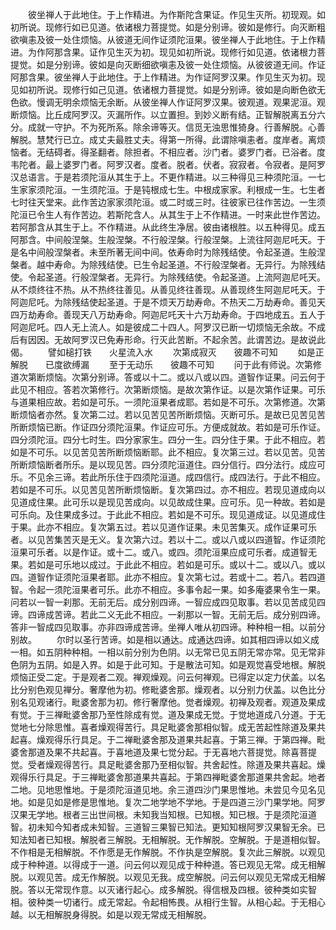 <!-- { "loadSidebar": true } -->
　　彼坐禅人于此地住。于上作精进。为作斯陀含果证。作见生灭所。初现观。如初所说。现修行如已见道。依诸根力菩提觉。如是分别谛。彼如是修行。向灭断粗欲嗔恚及彼一处住烦恼。从彼道无间作证须陀洹果。彼坐禅人于此地住。于上作精进。为作阿那含果。证作见生灭为初。现见如初所说。现修行如见道。依诸根力菩提觉。如是分别谛。彼如是向灭断细欲嗔恚及彼一处住烦恼。从彼彼道无间。作证阿那含果。彼坐禅人于此地住。于上作精进。为作证阿罗汉果。作见生灭为初。现见如初所说。现修行如己见道。依诸根力菩提觉。如是分别谛。彼如是向断色欲无色欲。慢调无明余烦恼无余断。从彼坐禅人作证阿罗汉果。彼观道。观果泥洹。观断烦恼。比丘成阿罗汉。灭漏所作。以立置担。到妙义断有结。正智解脱离五分六分。成就一守护。不为死所系。除余谛等灭。信觅无浊思惟猗身。行善解脱。心善解脱。慧梵行已立。成丈夫最胜丈夫。得第一所得。此谓除嗔恚者。度岸者。离烦恼者。无结碍者。得圣翻者。除担者。不相应者。沙门者。婆罗门者。已浴者。度韦陀者。最上婆罗门者。阿罗汉者。度者。脱者。伏者。寂寂者。令寂者。是阿罗汉总语言。于是若须陀洹从其生于上。不更作精进。以三种得见三种须陀洹。一七生家家须陀洹。一生须陀洹。于是钝根成七生。中根成家家。利根成一生。七生者七时往天堂来。此作苦边家家须陀洹。或二时或三时。往彼家已往作苦边。一生须陀洹已令生人有作苦边。若斯陀含人。从其生于上不作精进。一时来此世作苦边。若阿那含从其生于上。不作精进。从此终生净居。彼由诸根胜。以五种得见。成五阿那含。中间般涅槃。生般涅槃。不行般涅槃。行般涅槃。上流往阿迦尼吒天。于是名中间般涅槃者。未至所著无间中间。依寿命时为除残结使。令起圣道。生般涅槃者。越中寿命。为除残结使。已生令起圣道。不行般涅槃者。无异行。为除残结使。令起圣道。行般涅槃者。无异行。为除残结使。令起圣道。上流阿迦尼吒天。从不烦终往不热。从不热终往善见。从善见终往善现。从善现终生阿迦尼吒天。于阿迦尼吒。为除残结使起圣道。于是不烦天万劫寿命。不热天二万劫寿命。善见天四万劫寿命。善现天八万劫寿命。阿迦尼吒天十六万劫寿命。于四地成五。五人于阿迦尼吒。四人无上流人。如是彼成二十四人。阿罗汉已断一切烦恼无余故。不成后有因因。无故阿罗汉已免寿形命。行灭此苦断。不起余苦。此谓苦边。是故说此偈。
　　譬如槌打铁　　火星流入水
　　次第成寂灭　　彼趣不可知
　　如是正解脱　　已度欲缚漏
　　至于无动乐　　彼趣不可知
　　问于此有师说。次第修道次第断烦恼。次第分别谛。答或以十二。或以八或以四。道智作证果。问云何于此见不相应。答若次第修行。次第断烦恼。是故次第作证。以是次第作证果。可乐与道果相应故。若如是可乐。一须陀洹果者成耶。若如是不可乐。次第修道。次第断烦恼者亦然。复次第二过。若以见苦见苦所断烦恼。灭断可乐。是故已见苦见苦所断烦恼已断。作证四分须陀洹果。作证应可乐。方便成就故。若如是可乐作证。四分须陀洹。四分七时生。四分家家生。四分一生。四分住于果。于此不相应。若如是不可乐。以见苦见苦所断烦恼断耶。此不相应。复次第三过。若以见苦。见苦所断烦恼断者所乐。是以现见苦。四分须陀洹道住。四分信行。四分法行。成应可乐。不见余三谛。若此所乐住于四须陀洹道。成四信行。成四法行。于此不相应。若如是不可乐。以见苦见苦所断烦恼断。复次第四过。亦不相应。若现见道成向以见道成住果。此可乐以是现见苦成向。以见故成住果。应可乐。见一种故。若如是可乐向。及住果成多过。于此此不相应。若如是不可乐。现见道成证。以见道成住于果。此亦不相应。复次第五过。若以见道作证果。未见苦集灭。成作证果可乐者。以见苦集苦灭是无义。复次第六过。若以十二。或以八或以四道智。作证须陀洹果可乐者。以是作证。或十二。或八。或四。须陀洹果应成可乐者。成道智无果。若如是可乐地以成过。于此此不相应。若如是可乐。或以十二。或以八。或以四。道智作证须陀洹果者耶。此亦不相应。复次第七过。若或十二。若八。若四道智。令起一须陀洹果者可乐。此亦不相应。多事令起一果。如多庵婆果令生一果。问若以一智一刹那。无前无后。成分别四谛。一智应成四见取事。若以见苦成见四谛。四谛成苦谛。若此二义无此不相应。一刹那以一智。无前无后。成分别四谛。答非一智成四见取事。亦非四谛成苦谛。坐禅人唯从初四谛。种种相一相。以前分别故。
　　尔时以圣行苦谛。如是相以通达。成通达四谛。如其相四谛以如义成一相。如五阴种种相。一相以前分别为色阴。以无常已见五阴无常亦常。见无常非色阴为五阴。如是入界。如是于此可知。于是散法可知。如是观觉喜受地根。解脱烦恼正受二定。于是观者二观。禅观燥观。问云何禅观。已得定以定力伏盖。以名比分别色观见禅分。奢摩他为初。修毗婆舍那。燥观者。以分别力伏盖。以色比分别名见观诸行。毗婆舍那为初。修行奢摩他。觉者燥观。初禅及观者。观道及果成有觉。于三禅毗婆舍那乃至性除成有觉。道及果成无觉。于觉地道成八分道。于无觉地七分除思惟。喜者燥观得苦行。具足毗婆舍那相似智。成无苦起性除道及果共起喜。燥观得乐行具足。于二禅毗婆舍那及道果共起喜。于第三禅。于第四禅。毗婆舍那道及果不共起喜。于喜地道及果七觉分起。于无喜地六菩提觉。除喜菩提觉。受者燥观得苦行。具足毗婆舍那乃至相似智。共舍起性。除道及果共喜起。燥观得乐行具足。于三禅毗婆舍那道果共喜起。于第四禅毗婆舍那道果共舍起。地者二地。见地思惟地。于是须陀洹道见地。余三道四沙门果思惟地。未尝见今见名见地。如是见如是修是思惟地。复次二地学地不学地。于是四道三沙门果学地。阿罗汉果无学地。根者三出世间根。未知我当知根。已知根。知已根。于是须陀洹道智。初未知今知者成未知智。三道智三果智已知法。更知知根阿罗汉果智无余。已知法知者已知根。解脱者三解脱。无相解脱。无作解脱。空解脱。于是道相似智。不作相是无相解脱。不作愿是无作解脱。不作执是空解脱。复次此三解脱。以观见成于种种道。以得成于一道。问云何以观见成于种种道。答已观见无常。成无相解脱。以观见苦。成无作解脱。以观见无我。成空解脱。问云何以观见无常成无相解脱。答以无常现作意。以灭诸行起心。成多解脱。得信根及四根。彼种类如实智相。彼种类一切诸行。成无常起。令起相怖畏。从相行生智。从相心起。于无相心越。以无相解脱身得脱。如是以观无常成无相解脱。
